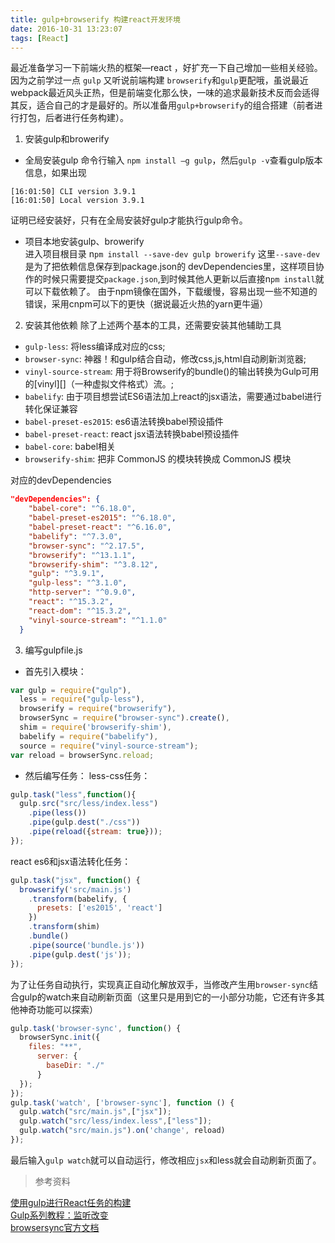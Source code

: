 ```yaml
---
title: gulp+browserify 构建react开发环境
date: 2016-10-31 13:23:07
tags: [React]
---
```


最近准备学习一下前端火热的框架—react ，好扩充一下自己增加一些相关经验。
因为之前学过一点 `gulp` 又听说前端构建 `browserify`和`gulp`更配哦，虽说最近webpack最近风头正热，但是前端变化那么快，一味的追求最新技术反而会适得其反，适合自己的才是最好的。所以准备用`gulp+browserify`的组合搭建（前者进行打包，后者进行任务构建）。

1. 安装gulp和browerify  
- 全局安装gulp
命令行输入 `npm install –g gulp`，然后`gulp -v`查看gulp版本信息，如果出现
```
[16:01:50] CLI version 3.9.1
[16:01:50] Local version 3.9.1
```
证明已经安装好，只有在全局安装好gulp才能执行gulp命令。

- 项目本地安装gulp、browerify  
进入项目根目录 n`pm install --save-dev gulp browerify`
这里`--save-dev`是为了把依赖信息保存到package.json的 devDependencies里，这样项目协作的时候只需要提交`package.json`,到时候其他人更新以后直接n`pm install`就可以下载依赖了。
由于npm镜像在国外，下载缓慢，容易出现一些不知道的错误，采用cnpm可以下的更快（据说最近火热的yarn更牛逼）

2. 安装其他依赖
除了上述两个基本的工具，还需要安装其他辅助工具
+ `gulp-less`: 将less编译成对应的css;
+ `browser-sync`: 神器！和gulp结合自动，修改css,js,html自动刷新浏览器;
+ `vinyl-source-stream`: 用于将Browserify的bundle()的输出转换为Gulp可用的[vinyl][]（一种虚拟文件格式）流。;
+ `babelify`: 由于项目想尝试ES6语法加上react的jsx语法，需要通过babel进行转化保证兼容
+ `babel-preset-es2015`: es6语法转换babel预设插件
+ `babel-preset-react`: react jsx语法转换babel预设插件
+ `babel-core`: babel相关
+ `browserify-shim`: 把非 CommonJS 的模块转换成 CommonJS 模块

对应的devDependencies
```json
"devDependencies": {
    "babel-core": "^6.18.0",
    "babel-preset-es2015": "^6.18.0",
    "babel-preset-react": "^6.16.0",
    "babelify": "^7.3.0",
    "browser-sync": "^2.17.5",
    "browserify": "^13.1.1",
    "browserify-shim": "^3.8.12",
    "gulp": "^3.9.1",
    "gulp-less": "^3.1.0",
    "http-server": "^0.9.0",
    "react": "^15.3.2",
    "react-dom": "^15.3.2",
    "vinyl-source-stream": "^1.1.0"
  }
```
3. 编写gulpfile.js
- 首先引入模块：
```js
var gulp = require("gulp"), 
  less = require("gulp-less"),
  browserify = require("browserify"), 
  browserSync = require("browser-sync").create(),
  shim = require('browserify-shim'),
  babelify = require("babelify"),
  source = require("vinyl-source-stream");
var reload = browserSync.reload;
```
- 然后编写任务：
less-css任务：
```js
gulp.task("less",function(){
  gulp.src("src/less/index.less")
    .pipe(less())
    .pipe(gulp.dest("./css"))
    .pipe(reload({stream: true}));
});
```
react es6和jsx语法转化任务：
```js
gulp.task("jsx", function() {
  browserify('src/main.js')
    .transform(babelify, {
      presets: ['es2015', 'react']
    })
    .transform(shim)
    .bundle()
    .pipe(source('bundle.js'))
    .pipe(gulp.dest('js'));
});
``` 
为了让任务自动执行，实现真正自动化解放双手，当修改产生用`browser-sync`结合gulp的watch来自动刷新页面（这里只是用到它的一小部分功能，它还有许多其他神奇功能可以探索）

``` js
gulp.task('browser-sync', function() {
  browserSync.init({
    files: "**",  
      server: {  
        baseDir: "./"  
      }  
  });
});
gulp.task('watch', ['browser-sync'], function () {
  gulp.watch("src/main.js",["jsx"]);
  gulp.watch("src/less/index.less",["less"]);
  gulp.watch("src/main.js").on('change', reload)
});
```
最后输入`gulp watch`就可以自动运行，修改相应`jsx`和less就会自动刷新页面了。

> 参考资料

[使用gulp进行React任务的构建](http://syaning.com/2015/11/09/gulp-react-task-build/?utm_source=tuicool&utm_medium=referral)  
[Gulp系列教程：监听改变](http://www.tuicool.com/articles/iEnumu)  
[browsersync官方文档](https://browsersync.io/docs/gulp/)